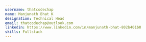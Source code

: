 ```yaml
---
username: thatcodechap
name: Manjunath Bhat K
designation: Technical Head
email: thatcodechap@outlook.com
linkedin: https://www.linkedin.com/in/manjunath-bhat-802b401b0
skills: Fullstack
---
```

